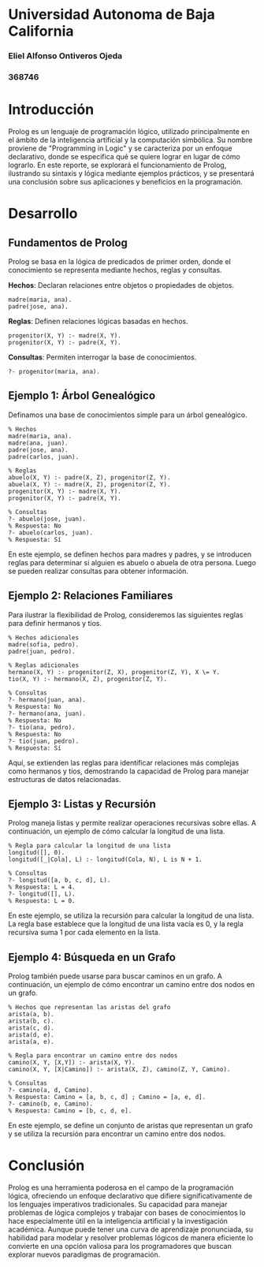 # Universidad Autonoma de Baja California

### Eliel Alfonso Ontiveros Ojeda
### 368746 

# Introducción
Prolog es un lenguaje de programación lógico, utilizado principalmente en el ámbito de la inteligencia artificial y la computación simbólica. Su nombre proviene de "Programming in Logic" y se caracteriza por un enfoque declarativo, donde se especifica qué se quiere lograr en lugar de cómo lograrlo. En este reporte, se explorará el funcionamiento de Prolog, ilustrando su sintaxis y lógica mediante ejemplos prácticos, y se presentará una conclusión sobre sus aplicaciones y beneficios en la programación.

# Desarrollo
## Fundamentos de Prolog

Prolog se basa en la lógica de predicados de primer orden, donde el conocimiento se representa mediante hechos, reglas y consultas.

**Hechos**: Declaran relaciones entre objetos o propiedades de objetos.

    madre(maria, ana).
    padre(jose, ana).

**Reglas**: Definen relaciones lógicas basadas en hechos.

    progenitor(X, Y) :- madre(X, Y).
    progenitor(X, Y) :- padre(X, Y).

**Consultas**: Permiten interrogar la base de conocimientos.

    ?- progenitor(maria, ana).

## Ejemplo 1: Árbol Genealógico
Definamos una base de conocimientos simple para un árbol genealógico.

    % Hechos
    madre(maria, ana).
    madre(ana, juan).
    padre(jose, ana).
    padre(carlos, juan).

    % Reglas
    abuelo(X, Y) :- padre(X, Z), progenitor(Z, Y).
    abuela(X, Y) :- madre(X, Z), progenitor(Z, Y).
    progenitor(X, Y) :- madre(X, Y).
    progenitor(X, Y) :- padre(X, Y).

    % Consultas
    ?- abuelo(jose, juan).
    % Respuesta: No
    ?- abuelo(carlos, juan).
    % Respuesta: Sí

En este ejemplo, se definen hechos para madres y padres, y se introducen reglas para determinar si alguien es abuelo o abuela de otra persona. Luego se pueden realizar consultas para obtener información.

## Ejemplo 2: Relaciones Familiares
Para ilustrar la flexibilidad de Prolog, consideremos las siguientes reglas para definir hermanos y tíos.

    % Hechos adicionales
    madre(sofia, pedro).
    padre(juan, pedro).

    % Reglas adicionales
    hermano(X, Y) :- progenitor(Z, X), progenitor(Z, Y), X \= Y.
    tio(X, Y) :- hermano(X, Z), progenitor(Z, Y).

    % Consultas
    ?- hermano(juan, ana).
    % Respuesta: No
    ?- hermano(ana, juan).
    % Respuesta: No
    ?- tio(ana, pedro).
    % Respuesta: No
    ?- tio(juan, pedro).
    % Respuesta: Sí

Aquí, se extienden las reglas para identificar relaciones más complejas como hermanos y tíos, demostrando la capacidad de Prolog para manejar estructuras de datos relacionadas.

## Ejemplo 3: Listas y Recursión
Prolog maneja listas y permite realizar operaciones recursivas sobre ellas. A continuación, un ejemplo de cómo calcular la longitud de una lista.

    % Regla para calcular la longitud de una lista
    longitud([], 0).
    longitud([_|Cola], L) :- longitud(Cola, N), L is N + 1.

    % Consultas
    ?- longitud([a, b, c, d], L).
    % Respuesta: L = 4.
    ?- longitud([], L).
    % Respuesta: L = 0.

En este ejemplo, se utiliza la recursión para calcular la longitud de una lista. La regla base establece que la longitud de una lista vacía es 0, y la regla recursiva suma 1 por cada elemento en la lista.

## Ejemplo 4: Búsqueda en un Grafo
Prolog también puede usarse para buscar caminos en un grafo. A continuación, un ejemplo de cómo encontrar un camino entre dos nodos en un grafo.

    % Hechos que representan las aristas del grafo
    arista(a, b).
    arista(b, c).
    arista(c, d).
    arista(d, e).
    arista(a, e).

    % Regla para encontrar un camino entre dos nodos
    camino(X, Y, [X,Y]) :- arista(X, Y).
    camino(X, Y, [X|Camino]) :- arista(X, Z), camino(Z, Y, Camino).

    % Consultas
    ?- camino(a, d, Camino).
    % Respuesta: Camino = [a, b, c, d] ; Camino = [a, e, d].
    ?- camino(b, e, Camino).
    % Respuesta: Camino = [b, c, d, e].

En este ejemplo, se define un conjunto de aristas que representan un grafo y se utiliza la recursión para encontrar un camino entre dos nodos.    

# Conclusión

Prolog es una herramienta poderosa en el campo de la programación lógica, ofreciendo un enfoque declarativo que difiere significativamente de los lenguajes imperativos tradicionales. Su capacidad para manejar problemas de lógica complejos y trabajar con bases de conocimientos lo hace especialmente útil en la inteligencia artificial y la investigación académica. Aunque puede tener una curva de aprendizaje pronunciada, su habilidad para modelar y resolver problemas lógicos de manera eficiente lo convierte en una opción valiosa para los programadores que buscan explorar nuevos paradigmas de programación.